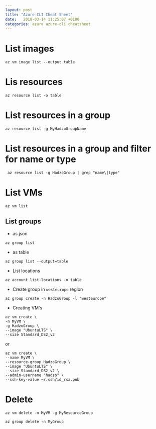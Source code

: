 ```yaml
---
layout: post
title: "Azure CLI Cheat Sheet"
date:   2018-03-14 11:25:07 +0100
categories: azure azure-cli cheatsheet
---
```


# List images

````
az vm image list --output table
````

# Lis resources

````
az resource list -o table
````

# List resources in a group

````
az resource list -g MyHadzoGroupName
````

# List resources in a group and filter for name or type

````
 az resource list -g HadzoGroup | grep "name\|type"
 ````

# List VMs

````
az vm list
````

## List groups

* as json

````
az group list
````

* as table

````
az group list --output=table
````

* List locations

````
az account list-locations -o table
````

* Create group in `westeurope` region

````
az group create -n HadzoGroup -l "westeurope"
````

* Creating VM's

````
az vm create \
-n MyVM \
-g HadzoGroup \
--image "UbuntuLTS" \
--size Standard_DS2_v2
````

or

````
az vm create \
--name MyVM \
--resource-group HadzoGroup \
--image "UbuntuLTS" \
--size Standard_DS2_v2 \
--admin-username "hadzo" \
--ssh-key-value ~/.ssh/id_rsa.pub
````


# Delete

````
az vm delete -n MyVM -g MyResourceGroup
````
````
az group delete -n MyGroup
````
